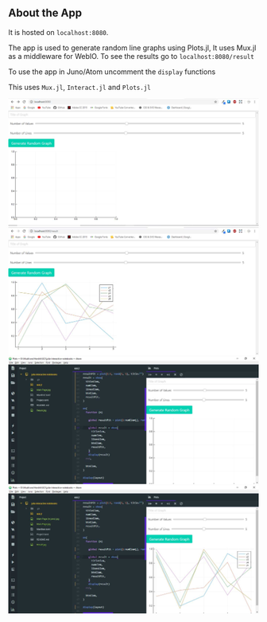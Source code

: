 ## About the App

It is hosted on `localhost:8080`.

The app is used to generate random line graphs using Plots.jl, It uses Mux.jl as a middleware for WebIO. To see the results
go to `localhost:8080/result`

To use the app in Juno/Atom uncomment the `display` functions

This uses `Mux.jl`, `Interact.jl` and `Plots.jl`

![Main Page](Main_Page.jpg)
![Results Page](Result.jpg)
![Main Page](Main_Page_Juno.jpg)
![Results Page](Result_Juno.jpg)
